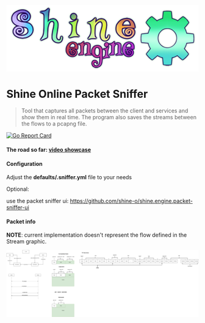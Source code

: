 ![](shine.png)
# Shine Online Packet Sniffer

> Tool that captures all packets between the client and services and show them in real time.
> The program also saves the streams between the flows to a pcapng file.
>
 [![Go Report Card](https://goreportcard.com/badge/github.com/shine-o/shine.engine.packet-sniffer)](https://goreportcard.com/report/github.com/shine-o/shine.engine.packet-sniffer)
 
#### The road so far: [video showcase](https://www.youtube.com/watch?v=Y08oHJucHRI)


#### Configuration

Adjust the **defaults/.sniffer.yml** file to your needs

Optional:

   use the packet sniffer ui: https://github.com/shine-o/shine.engine.packet-sniffer-ui

#### Packet info

**NOTE**: current implementation doesn't represent the flow defined in the Stream graphic.

![](packet-flow-draw.png)
